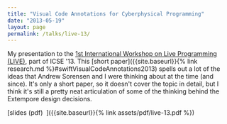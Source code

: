 ```yaml
---
title: "Visual Code Annotations for Cyberphysical Programming"
date: "2013-05-19"
layout: page
permalink: /talks/live-13/
---
```


My presentation to the [1st International Workshop on Live Programming
(LIVE)](http://liveprogramming.github.io/2013/), part of ICSE '13. This [short
paper]({{site.baseurl}}{% link research.md %}#swiftVisualCodeAnnotations2013)
spells out a lot of the ideas that Andrew Sorensen and I were thinking about at
the time (and since). It's only a short paper, so it doesn't cover the topic in
detail, but I think it's still a pretty neat articulation of some of the
thinking behind the Extempore design decisions.

[slides (pdf)&nbsp;&nbsp;<i class="fas fa-chalkboard-teacher fa-2x"></i>]({{site.baseurl}}{% link assets/pdf/live-13.pdf %})
